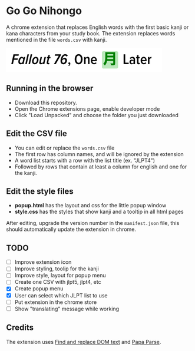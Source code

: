 # Go Go Nihongo

A chrome extension that replaces English words with the first basic kanji or kana characters from your study book. 
The extension replaces words mentioned in the file `words.csv` with kanji.

![demo.png](demo.png)

## Running in the browser

- Download this repository. 
- Open the Chrome extensions page, enable developer mode
- Click "Load Unpacked" and choose the folder you just downloaded

## Edit the CSV file

- You can edit or replace the `words.csv` file
- The first row has column names, and will be ignored by the extension
- A word list starts with a row with the list title (ex. "JLPT4")
- Followed by rows that contain at least a column for english and one for the kanji. 

## Edit the style files

- **popup.html** has the layout and css for the little popup window
- **style.css** has the styles that show kanji and a tooltip in all html pages

After editing, upgrade the version number in the `manifest.json` file, this should automatically update the extension in chrome.

## TODO

- [ ] Improve extension icon
- [ ] Improve styling, toolip for the kanji
- [ ] Improve style, layout for popup menu
- [ ] Create one CSV with jlpt5, jlpt4, etc
- [x] Create popup menu
- [x] User can select which JLPT list to use
- [ ] Put extension in the chrome store
- [ ] Show "translating" message while working

## Credits

The extension uses [Find and replace DOM text](https://github.com/padolsey/findAndReplaceDOMText) and [Papa Parse](https://github.com/mholt/PapaParse).